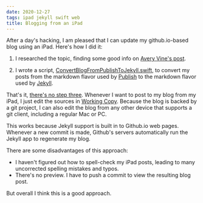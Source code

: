 ```yaml
---
date: 2020-12-27
tags: ipad jekyll swift web
title: Blogging from an iPad
---
```


After a day's hacking, I am pleased that I can update my github.io-based
blog using an iPad. Here's how I did it:

1. I researched the topic, finding some good info on [Avery Vine's post](https://www.averyvine.com/blog/programming/2019/10/04/publishing-to-jekyll-from-ipad-with-shortcuts-and-working-copy).

2. I wrote a script,
[ConvertBlogFromPublishToJekyll.swift](https://gist.github.com/jackpal/efe1a15e4b37b52550eef30fac129c2a),
to convert my posts from the markdown flavor used by
[Publish](https://github.com/JohnSundell/Publish) to the markdown flavor used by
[Jekyll](https://github.com/jekyll/jekyll).

That's it, [there's no step three](https://m.youtube.com/watch?v=YHzM4avGrKI). Whenever
I want to post to my blog from my iPad, I just edit the sources in
[Working Copy](https://workingcopyapp.com). Because the blog is backed by a git project,
I can also edit the blog from any other device that supports a git client, including
a regular Mac or PC.

This works because Jekyll support is built in to Github.io web pages. Whenever a new
commit is made, Github's servers automatically run the Jekyll app to regenerate my blog.
 
There are some disadvantages of this approach:

- I haven't figured out how to spell-check my iPad posts, leading to many uncorrected
spelling mistakes and typos.
- There's no preview. I have to push a commit to view the resulting blog post.

But overall I think this is a good approach.
